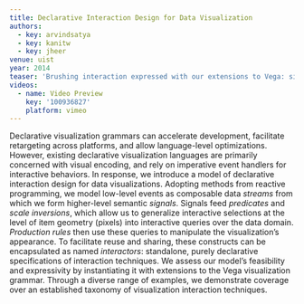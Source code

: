 ```yaml
---
title: Declarative Interaction Design for Data Visualization
authors:
  - key: arvindsatya
  - key: kanitw
  - key: jheer
venue: uist
year: 2014
teaser: 'Brushing interaction expressed with our extensions to Vega: signal definitions and usage are in blue, event streams in orange, predicate definition and application in purple, rules in red, and names in green.'
videos:
  - name: Video Preview
    key: '100936827'
    platform: vimeo
---
```

Declarative visualization grammars can accelerate development, facilitate retargeting across platforms, and allow language-level optimizations. However, existing declarative visualization languages are primarily concerned with visual encoding, and rely on imperative event handlers for interactive behaviors. In response, we introduce a model of declarative interaction design for data visualizations. Adopting methods from reactive programming, we model low-level events as composable data <em>streams</em> from which we form higher-level semantic <em>signals</em>. Signals feed <em>predicates</em> and <em>scale inversions</em>, which allow us to generalize interactive selections at the level of item geometry (pixels) into interactive queries over the data domain. <em>Production rules</em> then use these queries to manipulate the visualization’s appearance. To facilitate reuse and sharing, these constructs can be encapsulated as named <em>interactors</em>: standalone, purely declarative specifications of interaction techniques. We assess our model’s feasibility and expressivity by instantiating it with extensions to the Vega visualization grammar. Through a diverse range of examples, we demonstrate coverage over an established taxonomy of visualization interaction techniques.